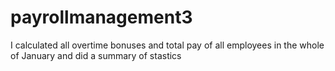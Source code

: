 # payrollmanagement3
I calculated all overtime bonuses and total pay of all employees in the whole of January and did a summary of stastics

